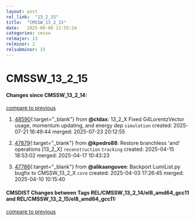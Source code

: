 ```yaml
---
layout: post
rel_link:  "13_2_15"
title:  "CMSSW_13_2_15"
date:   2025-08-06 12:55:24
categories: cmssw
relmajor: 13
relminor: 2
relsubminor: 15
---
```


# CMSSW_13_2_15
#### Changes since CMSSW_13_2_14:
[compare to previous](https://github.com/cms-sw/cmssw/compare/CMSSW_13_2_14...CMSSW_13_2_15)



1. [48590](http://github.com/cms-sw/cmssw/pull/48590){:target="_blank"}  from **@ctdax**: 13_2_X Fixed G4LorentzVector usage, momentum updating, and energy dep `simulation` created: 2025-07-21 16:49:44 merged: 2025-07-23 20:12:55

2. [47879](http://github.com/cms-sw/cmssw/pull/47879){:target="_blank"}  from **@kpedro88**: Restore branchless 'and' operations [13_2_X] `reconstruction` `tracking` created: 2025-04-15 18:53:02 merged: 2025-04-17 10:43:23

3. [47786](http://github.com/cms-sw/cmssw/pull/47786){:target="_blank"}  from **@alikaanguven**: Backport LumiList.py bugfix to CMSSW_13_2_X `core` created: 2025-04-03 17:26:45 merged: 2025-04-10 10:15:40

#### CMSDIST Changes between Tags REL/CMSSW_13_2_14/el8_amd64_gcc11 and REL/CMSSW_13_2_15/el8_amd64_gcc11:
[compare to previous](https://github.com/cms-sw/cmsdist/compare/REL/CMSSW_13_2_14/el8_amd64_gcc11...REL/CMSSW_13_2_15/el8_amd64_gcc11)


